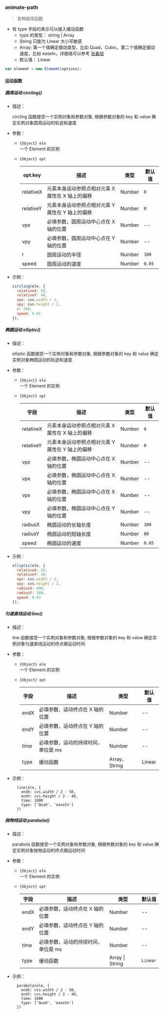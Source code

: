 ### animate-path

> 各种路径函数

- 有 type 字段的表示可以接入缓动函数
  - type 的类型： string | Array
  - String 只能为 Linear 大小写敏感
  - Array: 第一个值确定缓动类型，比如 Quad、Cubic，第二个值确定缓动速度，比如 easeIn，详细值可以参考 [张鑫旭](https://www.zhangxinxu.com/wordpress/2016/12/how-use-tween-js-animation-easing/)
  - 默认值： Linear

```js
var elememt = new Elememt(options);
```

#### 运动函数

##### 圆周运动 circling()

- 描述：

  circling 函数接受一个实例对象和参数对象, 根据参数对象的 key 和 value 确定实例对象圆周运动的轨迹和速度

- 参数：

  - `{Object} ele`  
    一个 Element 的实例
  - `{Object} opt`

    | opt.key   | 描述                                             | 类型   | 默认值 |
    | --------- | ------------------------------------------------ | ------ | ------ |
    | relativeX | 元素本身运动参照点相对元素 X 属性在 X 轴上的偏移 | Number | `0`    |
    | relativeY | 元素本身运动参照点相对元素 Y 属性在 Y 轴上的偏移 | Number | `0`    |
    | vpx       | 必填参数，圆周运动中心点在 X 轴的位置            | Number | --     |
    | vpy       | 必填参数，圆周运动中心点在 Y 轴的位置            | Number | --     |
    | r         | 圆周运动的半径                                   | Number | `100`  |
    | speed     | 圆周运动的速度                                   | Number | `0.05` |

- 示例：

  ```js
  circling(ele, {
    relativeX: 50,
    relativeY: 40,
    vpx: cvs.width / 2,
    vpy: cvs.height / 2,
    r: 200,
    speed: 0.01
  });
  ```

##### 椭圆运动 elliptic()

- 描述：

  elliptic 函数接受一个实例对象和参数对象, 根据参数对象的 key 和 value 确定实例对象椭圆运动的轨迹和速度

- 参数：

  - `{Object} ele`  
    一个 Element 的实例
  - `{Object} opt`

    | 字段      | 描述                                             | 类型   | 默认值 |
    | --------- | ------------------------------------------------ | ------ | ------ |
    | relativeX | 元素本身运动参照点相对元素 X 属性在 X 轴上的偏移 | Number | `0`    |
    | relativeY | 元素本身运动参照点相对元素 Y 属性在 Y 轴上的偏移 | Number | `0`    |
    | vpx       | 必填参数，椭圆运动中心点在 X 轴的位置            | Number | --     |
    | vpx       | 必填参数，椭圆运动中心点在 X 轴的位置            | Number | --     |
    | vpx       | 必填参数，椭圆运动中心点在 X 轴的位置            | Number | --     |
    | vpy       | 必填参数，椭圆运动中心点在 Y 轴的位置            | Number | --     |
    | radiusX   | 椭圆运动的长轴长度                               | Number | `100`  |
    | radiusY   | 椭圆运动的短轴长度                               | Number | `80`   |
    | speed     | 椭圆运动的速度                                   | Number | `0.05` |

- 示例：

  ```js
  elliptic(ele, {
    relativeX: 50,
    relativeY: 40,
    vpx: cvs.width / 2,
    vpy: cvs.height / 2,
    radiusX: 400,
    radiusY: 200,
    speed: 0.03
  });
  ```

##### 匀速直线运动 line()

- 描述：

  line 函数接受一个实例对象和参数对象, 根据参数对象的 key 和 value 确定实例对象匀速直线运动的终点跟运动时间

- 参数：

  - `{Object} ele`  
    一个 Element 的实例

  - `{Object} opt`

    | 字段 | 描述                                | 类型          | 默认值 |
    | ---- | ----------------------------------- | ------------- | ------ |
    | endX | 必填参数，运动终点在 X 轴的位置     | Number        | --     |
    | endY | 必填参数，运动终点在 Y 轴的位置     | Number        | --     |
    | time | 必填参数，运动的持续时间，单位是 ms | Number        | --     |
    | type | 缓动函数                            | Array、String | Linear |

* 示例：

  ```
    line(ele, {
      endX: cvs.width / 2 - 50,
      endY: cvs.height / 2 - 40,
      time: 1000
      type: ['Quad', 'easeIn']
    })
  ```

##### 抛物线运动 parabola()

- 描述：

  parabola 函数接受一个实例对象和参数对象, 根据参数对象的 key 和 value 确定实例对象抛物运动的终点跟运动时间

- 参数：

  - `{Object} ele`  
    一个 Element 的实例
  - `{Object} opt`

    | 字段 | 描述                                | 类型            | 默认值   |
    | ---- | ----------------------------------- | --------------- | -------- |
    | endX | 必填参数，运动终点在 X 轴的位置     | Number          | --       |
    | endY | 必填参数，运动终点在 Y 轴的位置     | Number          | --       |
    | time | 必填参数，运动的持续时间，单位是 ms | Number          | --       |
    | type | 缓动函数                            | Array \| String | `Linear` |

- 示例：
  ```
    parabola(ele, {
      endX: cvs.width / 2 - 50,
      endY: cvs.height / 2 - 40,
      time: 1000
      type: ['Quad', 'easeIn']
    })
  ```
